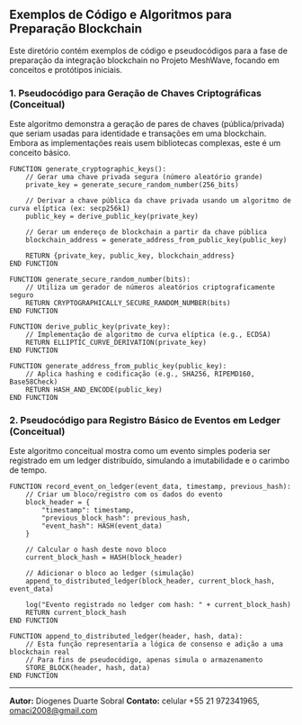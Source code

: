 

## Exemplos de Código e Algoritmos para Preparação Blockchain

Este diretório contém exemplos de código e pseudocódigos para a fase de preparação da integração blockchain no Projeto MeshWave, focando em conceitos e protótipos iniciais.

### 1. Pseudocódigo para Geração de Chaves Criptográficas (Conceitual)

Este algoritmo demonstra a geração de pares de chaves (pública/privada) que seriam usadas para identidade e transações em uma blockchain. Embora as implementações reais usem bibliotecas complexas, este é um conceito básico.

```pseudocode
FUNCTION generate_cryptographic_keys():
    // Gerar uma chave privada segura (número aleatório grande)
    private_key = generate_secure_random_number(256_bits)

    // Derivar a chave pública da chave privada usando um algoritmo de curva elíptica (ex: secp256k1)
    public_key = derive_public_key(private_key)

    // Gerar um endereço de blockchain a partir da chave pública
    blockchain_address = generate_address_from_public_key(public_key)

    RETURN {private_key, public_key, blockchain_address}
END FUNCTION

FUNCTION generate_secure_random_number(bits):
    // Utiliza um gerador de números aleatórios criptograficamente seguro
    RETURN CRYPTOGRAPHICALLY_SECURE_RANDOM_NUMBER(bits)
END FUNCTION

FUNCTION derive_public_key(private_key):
    // Implementação de algoritmo de curva elíptica (e.g., ECDSA)
    RETURN ELLIPTIC_CURVE_DERIVATION(private_key)
END FUNCTION

FUNCTION generate_address_from_public_key(public_key):
    // Aplica hashing e codificação (e.g., SHA256, RIPEMD160, Base58Check)
    RETURN HASH_AND_ENCODE(public_key)
END FUNCTION
```

### 2. Pseudocódigo para Registro Básico de Eventos em Ledger (Conceitual)

Este algoritmo conceitual mostra como um evento simples poderia ser registrado em um ledger distribuído, simulando a imutabilidade e o carimbo de tempo.

```pseudocode
FUNCTION record_event_on_ledger(event_data, timestamp, previous_hash):
    // Criar um bloco/registro com os dados do evento
    block_header = {
        "timestamp": timestamp,
        "previous_block_hash": previous_hash,
        "event_hash": HASH(event_data)
    }

    // Calcular o hash deste novo bloco
    current_block_hash = HASH(block_header)

    // Adicionar o bloco ao ledger (simulação)
    append_to_distributed_ledger(block_header, current_block_hash, event_data)

    log("Evento registrado no ledger com hash: " + current_block_hash)
    RETURN current_block_hash
END FUNCTION

FUNCTION append_to_distributed_ledger(header, hash, data):
    // Esta função representaria a lógica de consenso e adição a uma blockchain real
    // Para fins de pseudocódigo, apenas simula o armazenamento
    STORE_BLOCK(header, hash, data)
END FUNCTION
```

---

**Autor:** Diogenes Duarte Sobral
**Contato:** celular +55 21 972341965, omaci2008@gmail.com


